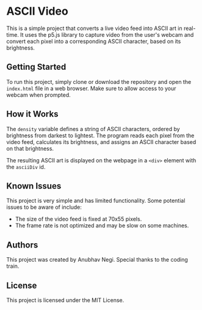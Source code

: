 # ASCII Video

This is a simple project that converts a live video feed into ASCII art in real-time. It uses the p5.js library to capture video from the user's webcam and convert each pixel into a corresponding ASCII character, based on its brightness.

## Getting Started

To run this project, simply clone or download the repository and open the `index.html` file in a web browser. Make sure to allow access to your webcam when prompted.

## How it Works

The `density` variable defines a string of ASCII characters, ordered by brightness from darkest to lightest. The program reads each pixel from the video feed, calculates its brightness, and assigns an ASCII character based on that brightness.

The resulting ASCII art is displayed on the webpage in a `<div>` element with the `asciiDiv` id.

## Known Issues

This project is very simple and has limited functionality. Some potential issues to be aware of include:

-   The size of the video feed is fixed at 70x55 pixels.
-   The frame rate is not optimized and may be slow on some machines.

## Authors

This project was created by Anubhav Negi. Special thanks to the coding train.

## License

This project is licensed under the MIT License. 